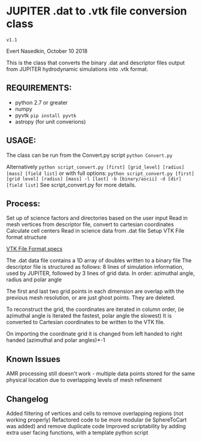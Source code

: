 # JUPITER .dat to .vtk file conversion class

`v1.1`

Evert Nasedkin, October 10 2018

This is the class that converts the binary .dat and descriptor files
output from JUPITER hydrodynamic simulations into .vtk format.

## REQUIREMENTS:
* python 2.7 or greater
* numpy
* pyvtk `pip install pyvtk`
* astropy (for unit converions)

## USAGE:
The class can be run from the Convert.py script 
```python Convert.py```

Alternatively
```python script_convert.py [first] [grid_level] [radius] [mass] [field list]```
or with full options:
```python script_convert.py [first] [grid level] [radius] [mass] -l [last] -b [binary/ascii] -d [dir] [field list]```
See script_convert.py for more details.

## Process:
Set up of  science factors and directories based on the user input
Read in mesh vertices from descriptor file, convert to cartesian coordinates
Calculate cell centers
Read in science data from .dat file
Setup VTK File format structure

[VTK File Format specs](https://www.vtk.org/wp-content/uploads/2015/04/file-formats.pdf)

The .dat data file contains a 1D array of doubles written to a binary file
The descriptor file is structured as follows:
8 lines of simulation information, used by JUPITER, followed by
3 lines of grid data. In order: azimuthal angle, radius and polar angle

The first and last two grid points in each dimension are overlap with the
previous mesh resolution, or are just ghost points. They are deleted.

To reconstruct the grid, the coordinates are iterated in column order,
(ie azimuthal angle is iterated the fastest, polar angle the slowest)
It is converted to Cartesian coordinates to be written to the VTK file.

On importing the coordinate grid it is changed from left handed to right 
handed (azimuthal and polar angles)*-1

## Known Issues
AMR processing still doesn't work - multiple data points stored for the same 
physical location due to overlapping levels of mesh refinement

## Changelog
Added filtering of vertices and cells to remove overlapping regions (not working properly)
Refactored code to be more modular (ie SphereToCart was added) and remove duplicate code
Improved scriptability by adding extra user facing functions, with a template python script
